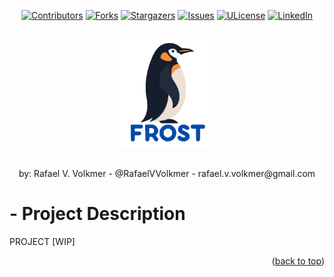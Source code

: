 <a id="readme-top"></a>

<div align="center">
  
  [![Contributors][contributors-shield]][contributors-url]
  [![Forks][forks-shield]][forks-url]
  [![Stargazers][stars-shield]][stars-url]
  [![Issues][issues-shield]][issues-url]
  [![ULicense][license-shield]][license-url]
  [![LinkedIn][linkedin-shield]][linkedin-url]
  
</div>

##

<p align="center">
  <img src="https://github.com/RafaelVVolkmer/Frost-Compiler/blob/main/readme/frost_logo.svg" alt="FROST Logo" width="30%"/>
</p>

##

<div align="center">
  by: Rafael V. Volkmer - @RafaelVVolkmer - rafael.v.volkmer@gmail.com
</div>

##

# - Project Description

PROJECT [WIP]

<p align="right">(<a href="#readme-top">back to top</a>)</p>

#
[stars-shield]: https://img.shields.io/github/stars/RafaelVVolkmer/Frost-Compiler.svg?style=flat-square
[stars-url]: https://github.com/RafaelVVolkmer/Frost-Compiler/stargazers
[contributors-shield]: https://img.shields.io/github/contributors/RafaelVVolkmer/Frost-Compiler.svg?style=flat-square
[contributors-url]: https://github.com/RafaelVVolkmer/Frost-Compiler/graphs/contributors
[forks-shield]: https://img.shields.io/github/forks/RafaelVVolkmer/Frost-Compiler.svg?style=flat-square
[forks-url]: https://github.com/RafaelVVolkmer/Frost-Compiler/network/members
[issues-shield]: https://img.shields.io/github/issues/RafaelVVolkmer/Frost-Compiler.svg?style=flat-square
[issues-url]: https://github.com/RafaelVVolkmer/Frost-Compiler/issues
[linkedin-shield]: https://img.shields.io/badge/-LinkedIn-black.svg?style=flat-square&logo=linkedin&colorB=555
[linkedin-url]: https://www.linkedin.com/in/rafaelvvolkmer
[license-shield]: https://img.shields.io/github/license/RafaelVVolkmer/libmemalloc.svg?style=flat-square
[license-url]: https://github.com/RafaelVVolkmer/libmemalloc/blob/main/LICENSE.txt
